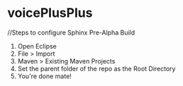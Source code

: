 # voicePlusPlus

//Steps to configure Sphinx Pre-Alpha Build
1) Open Eclipse
2) File > Import
3) Maven > Existing Maven Projects
4) Set the parent folder of the repo as the Root Directory
5) You're done mate!
